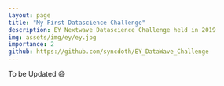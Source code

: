 ```yaml
---
layout: page
title: "My First Datascience Challenge"
description: EY Nextwave Datascience Challenge held in 2019
img: assets/img/ey/ey.jpg
importance: 2
github: https://github.com/syncdoth/EY_DataWave_Challenge
---
```

To be Updated :smile: